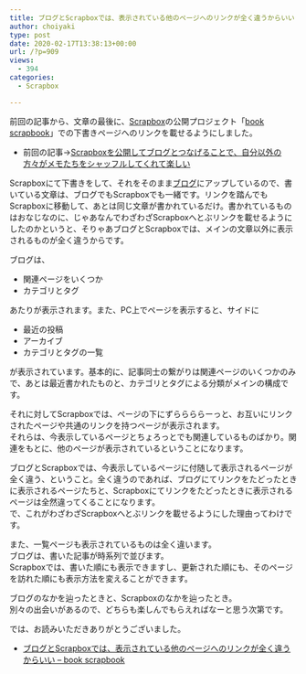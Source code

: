 ```yaml
---
title: ブログとScrapboxでは、表示されている他のページへのリンクが全く違うからいい
author: choiyaki
type: post
date: 2020-02-17T13:38:13+00:00
url: /?p=909
views:
  - 394
categories:
  - Scrapbox

---
```

前回の記事から、文章の最後に、[Scrapbox][1]の公開プロジェクト「[book scrapbook][2]」での下書きページへのリンクを載せるようにしました。

  * 前回の記事→[Scrapboxを公開してブログとつなげることで、自分以外の方々がメモたちをシャッフルしてくれて楽しい][3]

Scrapboxにて下書きをして、それをそのまま[ブログ][4]にアップしているので、書いている文章は、ブログでもScrapboxでも一緒です。リンクを踏んでもScrapboxに移動して、あとは同じ文章が書かれているだけ。書かれているものはおなじなのに、じゃあなんでわざわざScrapboxへとぶリンクを載せるようにしたのかというと、そりゃあブログとScrapboxでは、メインの文章以外に表示されるものが全く違うからです。

ブログは、

  * 関連ページをいくつか
  * カテゴリとタグ

あたりが表示されます。また、PC上でページを表示すると、サイドに

  * 最近の投稿
  * アーカイブ
  * カテゴリとタグの一覧

が表示されています。基本的に、記事同士の繋がりは関連ページのいくつかのみで、あとは最近書かれたものと、カテゴリとタグによる分類がメインの構成です。

それに対してScrapboxでは、ページの下にずららららーっと、お互いにリンクされたページや共通のリンクを持つページが表示されます。  
それらは、今表示しているページとちょろっとでも関連しているものばかり。関連をもとに、他のページが表示されているということになります。

ブログとScrapboxでは、今表示しているページに付随して表示されるページが全く違う、ということ。全く違うのであれば、ブログにてリンクをたどったときに表示されるページたちと、Scrapboxにてリンクをたどったときに表示されるページは全然違ってくることになります。  
で、これがわざわざScrapboxへとぶリンクを載せるようにした理由ってわけです。

また、一覧ページも表示されているものは全く違います。  
ブログは、書いた記事が時系列で並びます。  
Scrapboxでは、書いた順にも表示できますし、更新された順にも、そのページを訪れた順にも表示方法を変えることができます。

ブログのなかを辿ったときと、Scrapboxのなかを辿ったとき。  
別々の出会いがあるので、どちらも楽しんでもらえればなーと思う次第です。

では、お読みいただきありがとうございました。

  * [ブログとScrapboxでは、表示されている他のページへのリンクが全く違うからいい &#8211; book scrapbook][5]

 [1]: https://scrapbox.io/choiyaki-hondana/Scrapbox
 [2]: https://scrapbox.io/choiyaki-hondana
 [3]: https://choiyaki.com/?p=907
 [4]: https://scrapbox.io/choiyaki-hondana/%E3%83%96%E3%83%AD%E3%82%B0
 [5]: https://scrapbox.io/choiyaki-hondana/%E3%83%96%E3%83%AD%E3%82%B0%E3%81%A8Scrapbox%E3%81%A7%E3%81%AF%E3%80%81%E8%A1%A8%E7%A4%BA%E3%81%95%E3%82%8C%E3%81%A6%E3%81%84%E3%82%8B%E4%BB%96%E3%81%AE%E3%83%9A%E3%83%BC%E3%82%B8%E3%81%B8%E3%81%AE%E3%83%AA%E3%83%B3%E3%82%AF%E3%81%8C%E5%85%A8%E3%81%8F%E9%81%95%E3%81%86%E3%81%8B%E3%82%89%E3%81%84%E3%81%84